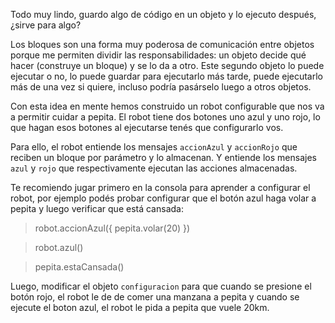 Todo muy lindo, guardo algo de código en un objeto y lo ejecuto después, ¿sirve para algo?

Los bloques son una forma muy poderosa de comunicación entre objetos porque me permiten dividir las responsabilidades: un objeto decide qué hacer (construye un bloque) y se lo da a otro. Este segundo objeto lo puede ejecutar o no, lo puede guardar para ejecutarlo más tarde, puede ejecutarlo más de una vez si quiere, incluso podría pasárselo luego a otros objetos.

Con esta idea en mente hemos construido un robot configurable que nos va a permitir cuidar a pepita. El robot tiene dos botones uno azul y uno rojo, lo que hagan esos botones al ejecutarse tenés que configurarlo vos. 

Para ello, el robot entiende los mensajes `accionAzul` y `accionRojo` que reciben un bloque por parámetro y lo almacenan. Y entiende los mensajes `azul` y `rojo` que respectivamente ejecutan las acciones almacenadas.

Te recomiendo jugar primero en la consola para aprender a configurar el robot, por ejemplo podés probar configurar que el botón azul haga volar a pepita y luego verificar que está cansada:

> robot.accionAzul({ pepita.volar(20) })

> robot.azul()

> pepita.estaCansada()

Luego, modificar el objeto `configuracion` para que cuando se presione el botón rojo, el robot le de de comer una manzana a pepita y cuando se ejecute el boton azul, el robot le pida a pepita que vuele 20km.